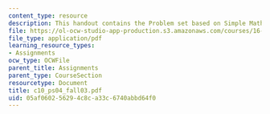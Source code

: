 ```yaml
---
content_type: resource
description: This handout contains the Problem set based on Simple Math Functions.
file: https://ol-ocw-studio-app-production.s3.amazonaws.com/courses/16-01-unified-engineering-i-ii-iii-iv-fall-2005-spring-2006/05af060256294c8ca33c6740abbd64f0_c10_ps04_fall03.pdf
file_type: application/pdf
learning_resource_types:
- Assignments
ocw_type: OCWFile
parent_title: Assignments
parent_type: CourseSection
resourcetype: Document
title: c10_ps04_fall03.pdf
uid: 05af0602-5629-4c8c-a33c-6740abbd64f0
---
```

